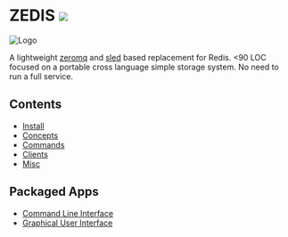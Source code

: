 # ZEDIS <img src="https://img.shields.io/github/stars/drbh/zedis.svg" />

<img src="https://raw.githubusercontent.com/drbh/zedis/master/public/zedislogo.png" alt="Logo">

A lightweight [zeromq](https://github.com/zeromq/libzmq) and [sled](https://github.com/spacejam/sled) based replacement for Redis. <90 LOC focused on a portable cross
language simple storage system. No need to run a full service.

## Contents

- [Install](./install)
- [Concepts](./concepts)
- [Commands](./commands)
- [Clients](./clients)
- [Misc](./misc)

## Packaged Apps

- [Command Line Interface](./cli)
- [Graphical User Interface](./gui)
